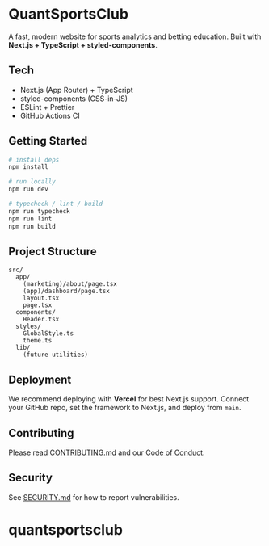 # QuantSportsClub

A fast, modern website for sports analytics and betting education. Built with **Next.js + TypeScript + styled-components**.

## Tech
- Next.js (App Router) + TypeScript
- styled-components (CSS-in-JS)
- ESLint + Prettier
- GitHub Actions CI

## Getting Started
```bash
# install deps
npm install

# run locally
npm run dev

# typecheck / lint / build
npm run typecheck
npm run lint
npm run build
```

## Project Structure
```
src/
  app/
    (marketing)/about/page.tsx
    (app)/dashboard/page.tsx
    layout.tsx
    page.tsx
  components/
    Header.tsx
  styles/
    GlobalStyle.ts
    theme.ts
  lib/
    (future utilities)
```

## Deployment
We recommend deploying with **Vercel** for best Next.js support. Connect your GitHub repo, set the framework to Next.js, and deploy from `main`.

## Contributing
Please read [CONTRIBUTING.md](CONTRIBUTING.md) and our [Code of Conduct](CODE_OF_CONDUCT.md).

## Security
See [SECURITY.md](SECURITY.md) for how to report vulnerabilities.
# quantsportsclub
